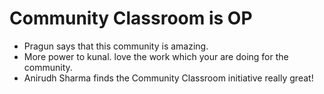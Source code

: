 # Community Classroom is OP

- Pragun says that this community is amazing.
- More power to kunal. love the work which your are doing for the community.
- Anirudh Sharma finds the Community Classroom initiative really great!
